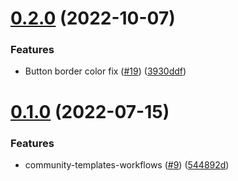 # [0.2.0](https://github.com/CryptoverseWeb3/Community.CryptoverseWeb3/compare/v0.1.0...v0.2.0) (2022-10-07)


### Features

* Button border color fix ([#19](https://github.com/CryptoverseWeb3/Community.CryptoverseWeb3/issues/19)) ([3930ddf](https://github.com/CryptoverseWeb3/Community.CryptoverseWeb3/commit/3930ddfc3708f5e6f91c4e03f9bbd0de93bcdb67))



# [0.1.0](https://github.com/CryptoverseWeb3/Community.CryptoverseWeb3/compare/544892d49ae138bd786199bc30315e9836077922...v0.1.0) (2022-07-15)


### Features

* community-templates-workflows ([#9](https://github.com/CryptoverseWeb3/Community.CryptoverseWeb3/issues/9)) ([544892d](https://github.com/CryptoverseWeb3/Community.CryptoverseWeb3/commit/544892d49ae138bd786199bc30315e9836077922))




